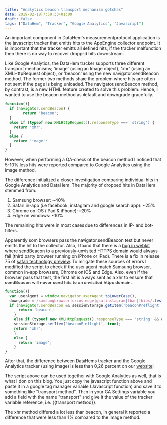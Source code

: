 ```yaml
---
title: "Analytics beacon transport mechanism gotchas"
date: 2019-02-18T7:50:33+01:00
draft: false
tags: ["DataHem", "Tracker", "Google Analytics", "Javascript"]
---
```


An important component in DataHem's measurementprotocol application is the javascript tracker that emitts hits to the AppEngine collector endpoint. It is important that the tracker emitts all defined hits, if the tracker malfunction then there is no way to recover dropped hits downstream.

Like Google Analytics, the DataHem tracker supports three different transport mechanisms; 'image' (using an Image object), 'xhr' (using an XMLHttpRequest object), or 'beacon' using the new navigator.sendBeacon method. The former two methods share the problem where hits are often not sent if the page is being unloaded. The navigator.sendBeacon method, by contrast, is a new HTML feature created to solve this problem. Hence, I wanted to use the beacon method as default and downgrade gracefully. 

```javascript
function(){
  if (navigator.sendBeacon) {
	    return 'beacon'; 
  }
  else if (typeof new XMLHttpRequest().responseType === 'string') {
    return 'xhr';
  } 
  else {
    return 'image';
  }
}
```

However, when performing a QA-check of the beacon method I noticed that 5-10% less hits were reported compared to Google Analytics using the image method. 

The difference initialized a closer investigation comparing individual hits in Google Analytics and DataHem. The majority of dropped hits in DataHem stemmed from:

1. Samsung browser: ~40%
2. Safari in-app (i.e facebook, instagram and google search app): ~25% 
3. Chrome on iOS (iPad & iPhone): ~20%
4. Edge on windows: ~10%

The remaining hits were in most cases due to differences in IP- and bot-filters.

Apparently som browsers pass the navigator.sendBeacon test but never emitts the hit to the collector. Also, I found that there is a [bug in webkit](https://bugs.webkit.org/show_bug.cgi?id=193508) where sendBeacon to a previously-unvisited HTTPS domain would always fail (third party browser running on iPhone or iPad). There is a fix in release 75 of [safari technology preview](https://developer.apple.com/safari/technology-preview/release-notes/). To mitigate these sources of errors I modified the script to check if the user agent match Samsung browser, common in-app browsers, Chrome on iOS and Edge. Also, even if the browser pass that test, the first hit is always sent as a xhr to ensure that sendBeacon will never send hits to an unvisited https domain.

```javascript
function(){
  var userAgent = window.navigator.userAgent.toLowerCase(),
  downgrade = /samsungbrowser|crios|edge|gsa|instagram|fban|fbios/.test( userAgent );
  if (navigator.sendBeacon && sessionStorage.getItem('beaconPreflight') && !downgrade) {
	  return 'beacon'; 
	}
	else if (typeof new XMLHttpRequest().responseType === 'string' && window.sessionStorage) {
    sessionStorage.setItem('beaconPreflight', true);
    return 'xhr';
	} 
	else {
	  return 'image';
	}
}
```

After that, the difference between DataHems tracker and the Google Analytics tracker (using image) is less than 0,26 percent on our [website](https://www.mathem.se)! 

The script above can be used together with Google Analytics as well, that is what I don on this blog. You just copy the javascript function above and paste it in a google tag manager variable (Javascript function) and save it to something like "transport method". Then in your GA Settings variable you add a field with the name "transport" and give it the value of the tracker variable reference, i.e. {{transport method}}.

The xhr method differed a lot less than beacon, in general it reported a difference that were less than 1% compared to the image method.
